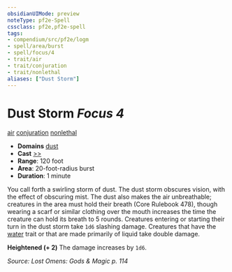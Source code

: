 ```yaml
---
obsidianUIMode: preview
noteType: pf2e-Spell
cssclass: pf2e,pf2e-spell
tags:
- compendium/src/pf2e/logm
- spell/area/burst
- spell/focus/4
- trait/air
- trait/conjuration
- trait/nonlethal
aliases: ["Dust Storm"]
---
```

# Dust Storm *Focus 4*   
[air](rules/traits/air.md "Air Energy & Element Trait")  [conjuration](rules/traits/conjuration.md "Conjuration School Trait")  [nonlethal](rules/traits/nonlethal.md "Nonlethal Weapon Trait")  

- **Domains** [dust](compendium/setting/domains.md#Dust)
- **Cast** [>>](rules/core-rulebook/chapter-9-playing-the-game.md#Actions "Two-Action") 
- **Range**: 120 foot
- **Area**: 20-foot-radius burst
- **Duration**: 1 minute

You call forth a swirling storm of dust. The dust storm obscures vision, with the effect of obscuring mist. The dust also makes the air unbreathable; creatures in the area must hold their breath (Core Rulebook 478), though wearing a scarf or similar clothing over the mouth increases the time the creature can hold its breath to 5 rounds. Creatures entering or starting their turn in the dust storm take `1d6` slashing damage. Creatures that have the [water](rules/traits/water.md "Water Energy & Element Trait") trait or that are made primarily of liquid take double damage.

**Heightened (+ 2)** The damage increases by `1d6`.

*Source: Lost Omens: Gods & Magic p. 114*